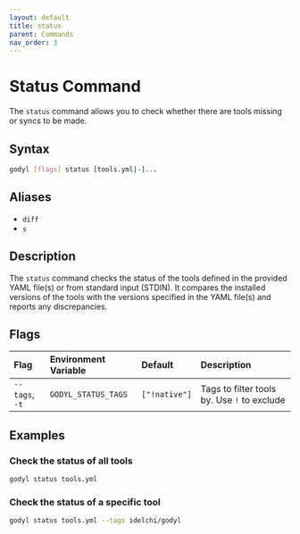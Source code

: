 ```yaml
---
layout: default
title: status
parent: Commands
nav_order: 3
---
```


# Status Command

The `status` command allows you to check whether there are tools missing or syncs to be made.

## Syntax

```sh
godyl [flags] status [tools.yml|-]...
```

## Aliases

- `diff`
- `s`

## Description

The `status` command checks the status of the tools defined in the provided YAML file(s) or from standard input (STDIN). It compares the installed versions of the tools with the versions specified in the YAML file(s) and reports any discrepancies.

## Flags

| Flag           | Environment Variable | Default       | Description                                 |
| :------------- | :------------------- | :------------ | :------------------------------------------ |
| `--tags`, `-t` | `GODYL_STATUS_TAGS`  | `["!native"]` | Tags to filter tools by. Use `!` to exclude |

## Examples

### Check the status of all tools

```sh
godyl status tools.yml
```

### Check the status of a specific tool

```sh
godyl status tools.yml --tags idelchi/godyl
```
